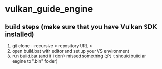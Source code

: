 # vulkan_guide_engine

## build steps (make sure that you have Vulkan SDK installed)

1. git clone --recursive < repository URL >
2. open build.bat with editor and set up your VS environment
3. run build.bat (and if I don't missed something (;P) it should build an engine to ".bin" folder)
